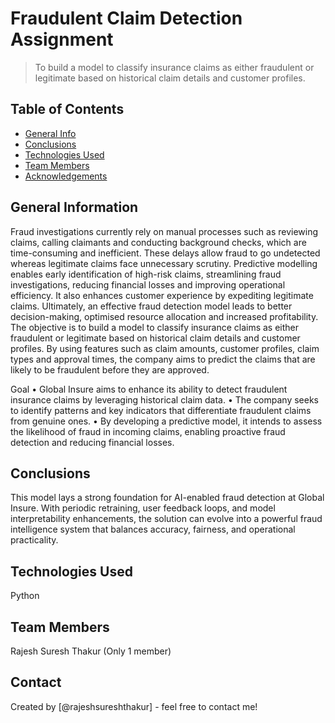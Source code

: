 # Fraudulent Claim Detection Assignment
> To build a model to classify insurance claims as either fraudulent or legitimate based on historical claim details and customer profiles.


## Table of Contents
* [General Info](#general-information)
* [Conclusions](#conclusions)
* [Technologies Used](#technologies-used)
* [Team Members](#team-members)
* [Acknowledgements](#acknowledgements)

<!-- You can include any other section that is pertinent to your problem -->

## General Information
Fraud investigations currently rely on manual processes such as reviewing claims, calling claimants and conducting background checks, which are time-consuming and inefficient. These delays allow fraud to go undetected whereas legitimate claims face unnecessary scrutiny. Predictive modelling enables early identification of high-risk claims, streamlining fraud investigations, reducing financial losses and improving operational efficiency. It also enhances customer experience by expediting legitimate claims. Ultimately, an effective fraud detection model leads to better decision-making, optimised resource allocation and increased profitability.
The objective is to build a model to classify insurance claims as either fraudulent or legitimate based on historical claim details and customer profiles. By using features such as claim amounts, customer profiles, claim types and approval times, the company aims to predict the claims that are likely to be fraudulent before they are approved.

Goal
•	Global Insure aims to enhance its ability to detect fraudulent insurance claims by leveraging historical claim data. 
•	The company seeks to identify patterns and key indicators that differentiate fraudulent claims from genuine ones. 
•	By developing a predictive model, it intends to assess the likelihood of fraud in incoming claims, enabling proactive fraud detection and reducing financial losses. 


<!-- You don't have to answer all the questions - just the ones relevant to your project. -->

## Conclusions
This model lays a strong foundation for AI-enabled fraud detection at Global Insure. With periodic retraining, user feedback loops, and model interpretability enhancements, the solution can evolve into a powerful fraud intelligence system that balances accuracy, fairness, and operational practicality.


<!-- You don't have to answer all the questions - just the ones relevant to your project. -->


## Technologies Used
Python

<!-- As the libraries versions keep on changing, it is recommended to mention the version of library used in this project -->

## Team Members
Rajesh Suresh Thakur (Only 1 member)



## Contact
Created by [@rajeshsureshthakur] - feel free to contact me!
